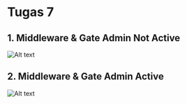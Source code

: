 # Tugas 7

## 1. Middleware & Gate Admin Not Active

![Alt text](screenshot/tugas7/Screenshot%2024-04-29%195517.png)

## 2. Middleware & Gate Admin Active

![Alt text](screenshot/tugas7/Screenshot&2024-04-29&200207.png)

